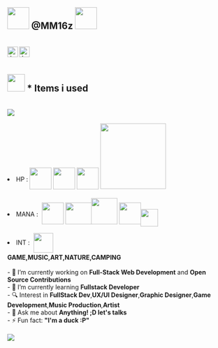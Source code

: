 ## <img src="https://media.giphy.com/media/3oEhn6DCXP8xI3aVqM/giphy.gif" width="50" height="50"/> @MM16z <img src="https://media.giphy.com/media/3oEhn6DCXP8xI3aVqM/giphy.gif" width="50" height="50"/>
<br>
<a href="https://www.facebook.com/mm16z/">
  <img align="left" alt="Jaskirat's Facebook" width="24px" src="https://cdn.jsdelivr.net/npm/simple-icons@v3/icons/facebook.svg" />
</a>
<a href="https://www.google.com/">
  <img align="left" alt="Jaskirat's Twitter" width="24px" src="https://cdn.jsdelivr.net/npm/simple-icons@3.13.0/icons/twitter.svg" />
</a>
<br>
<br>

## <img  src="https://cdn-icons-png.flaticon.com/512/867/867927.png"  width="40px"></img>  * Items i used
<br>
<img src="https://img.shields.io/badge/OS-Windows-informational?style=flat&logo=windows&logoColor=white&color=blueviolet">
<br>
<li> HP : <img  src="https://cdn-icons-png.flaticon.com/512/186/186320.png"  width="50px"  height="50px"  style="position: relative;top: 18px;">
<img  src="https://cdn-icons-png.flaticon.com/512/186/186319.png"  width="50px"  height="50px"  style="position: relative;top: 18px;">
<img  src="https://cdn-icons-png.flaticon.com/512/5968/5968292.png"  width="50px"  height="50px"  style="position: relative;top: 18px;">
<img src="https://dart.dev/assets/img/shared/dart/logo+text/horizontal/white.svg"  width="150px"  style="position: relative;top: 17px;">
<br>
<br>
<li> MANA : <img  src="https://cdn-icons-png.flaticon.com/512/1183/1183672.png"  width="50px"  height="50px"  style="position: relative;top: 18px;left: 5px;">
  <img  src="https://images.ctfassets.net/23aumh6u8s0i/c04wENP3FnbevwdWzrePs/1e2739fa6d0aa5192cf89599e009da4e/nextjs"  width="60px"  height="50px"  style="position: relative;top: 18px;left: 5px;">
<img  src="https://cdn.icon-icons.com/icons2/2415/PNG/512/nodejs_original_wordmark_logo_icon_146412.png"  width="auto"  height="60px"  style="position: relative;top: 18px;">
<img  src="https://expressjs.com/images/express-facebook-share.png"  width="auto"  height="50px"  style="position: relative;top: 18px;">
<img  src="https://docs.flutter.dev/assets/images/shared/brand/flutter/logo/flutter-lockup.png"  width="auto"  height="40px"  style="position: relative;top: 23px;left: -5px;">
<br>
<br>
<li> INT : <img  src="https://cdn.worldvectorlogo.com/logos/visual-studio-code-1.svg"  width="45px"  height="45px"  style="position: relative;top: 18px;left: 5px;"></li>
<br>
<strong>GAME,MUSIC,ART,NATURE,CAMPING</strong>
<br>
<br>
- 🔭 I’m currently working on <strong>Full-Stack Web Development</strong> and <strong>Open Source Contributions</strong>
<br>
- 🌱 I’m currently learning <strong>Fullstack Developer</strong>
<br>
- 🔍 Interest in <strong>FullStack Dev</strong>,<strong>UX/UI Designer</strong>,<strong>Graphic Designer</strong>,<strong>Game Development</strong>,<strong>Music Production</strong>,<strong>Artist</strong>
<br>
- 💬 Ask me about <strong>Anything! ;D let's talks</strong>
<br>
- ⚡ Fun fact: <strong>"I'm a duck :P"<strong>
<br>
<br>
  <img src="https://i.ibb.co/9wJDhfg/MM16z.png">
